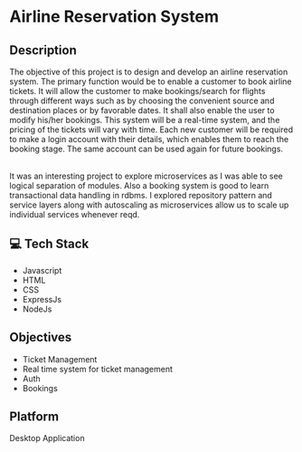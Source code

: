 # Airline Reservation System

## Description
The objective of this project is to design and develop an airline reservation system. The primary function would be to enable a customer to book airline tickets. It will allow the customer to make bookings/search for flights through different ways such as by choosing the convenient source and destination places or by favorable dates. It shall also enable the user
to modify his/her bookings. This system will be a real-time system, and the pricing of the tickets will vary with time. Each new customer will be required to make a login account with their details, which enables them to reach the booking stage. The same account can be used again for future bookings.
 
<br>
It was an interesting project to explore microservices as I was able to see logical separation of modules.
Also a booking system is good to learn transactional data handling in rdbms.
I explored repository pattern and service layers along with autoscaling as microservices allow us to scale up individual services whenever reqd. 

## 💻 Tech Stack

- Javascript
- HTML
- CSS
- ExpressJs
- NodeJs

## Objectives
- Ticket Management
- Real time system for ticket management
- Auth
- Bookings

## Platform
Desktop Application
